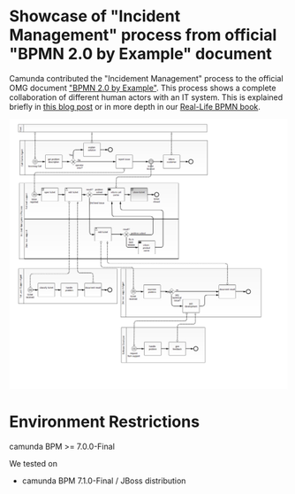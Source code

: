# Showcase of "Incident Management" process from official "BPMN 2.0 by Example" document

Camunda contributed the "Incidement Management" process to the official OMG document ["BPMN 2.0 by Example"](http://www.omg.org/spec/BPMN/20100601/10-06-02.pdf). This process shows a complete collaboration of different human actors with an IT system. This is explained briefly in [this blog post](http://www.bpm-guide.de/2010/07/15/bpmn-2-0-am-beispiel-incident-management/) or in more depth in our [Real-Life BPMN book](http://www.amazon.com/Real-Life-BPMN-Analyze-Automate-Processes/dp/1480034983/).

![Process Model][1]

# Environment Restrictions

camunda BPM >= 7.0.0-Final

We tested on 
* camunda BPM 7.1.0-Final / JBoss distribution


[1]: src/main/resources/incidentManagement.png
